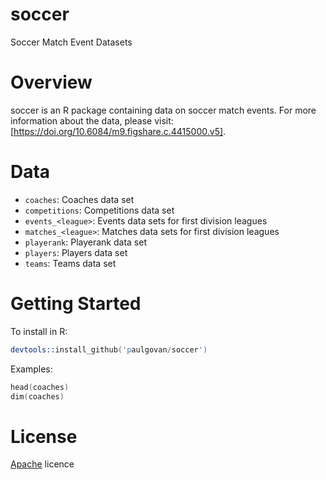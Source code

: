 # soccer
Soccer Match Event Datasets

# Overview
soccer is an R package containing data on soccer match events. For more information about the data, please visit: [https://doi.org/10.6084/m9.figshare.c.4415000.v5].

# Data
* `coaches`: Coaches data set
* `competitions`: Competitions data set
* `events_<league>`: Events data sets for first division leagues
* `matches_<league>`: Matches data sets for first division leagues
* `playerank`: Playerank data set
* `players`: Players data set
* `teams`: Teams data set

# Getting Started

To install in R:

```S
devtools::install_github('paulgovan/soccer')
```

Examples: 

```S
head(coaches)
dim(coaches)
```

# License
[Apache](http://www.apache.org/licenses/LICENSE-2.0) licence
